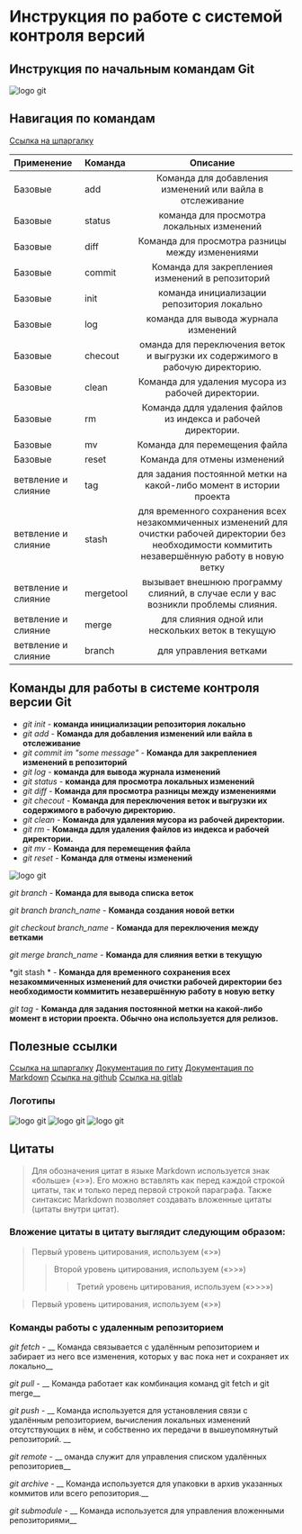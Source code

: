 # Инструкция по работе с системой контроля версий
## Инструкция по начальным командам Git

![logo git](https://git-scm.com/images/logo@2x.png)

## Навигация по командам
[Ссылка на шпаргалку](https://proglib.io/p/git-cheatsheet "шпаргалка")

| Применение  | Команда  | Описание  | 
|:------------- |:--------------- |:---------------:| 
| Базовые      | add |  Команда для добавления изменений или вайла в отслеживание  | 
| Базовые      | status |   команда для просмотра локальных изменений   | 
| Базовые       | diff|   Команда для просмотра разницы между изменениями  | 
| Базовые       | commit|   Команда для закреплениея изменений в репозиторий  | 
| Базовые       | init|  команда инициализации репозитория локально   | 
| Базовые       | log|   команда для вывода журнала изменений  | 
| Базовые       | checout|   оманда для переключения веток и выгрузки их содержимого в рабочую директорию.  | 
| Базовые       | clean|   Команда для удаления мусора из рабочей директории.  | 
| Базовые       | rm|  Команда ддля удаления файлов из индекса и рабочей директории.   | 
| Базовые       | mv|   Команда для перемещения файла  | 
| Базовые       | reset|  Команда для отмены изменений   | 
| ветвление и слияние       | tag |   для задания постоянной метки на какой-либо момент в истории проекта | 
| ветвление и слияние       | stash |  для временного сохранения всех незакоммиченных изменений для очистки рабочей директории без необходимости коммитить незавершённую работу в новую ветку  |
| ветвление и слияние       | mergetool |  вызывает внешнюю программу слияний, в случае если у вас возникли проблемы слияния.  |
| ветвление и слияние       | merge |   для слияния одной или нескольких веток в текущую  |
| ветвление и слияние       | branch |  для управления ветками  |




## Команды для работы в системе контроля версии Git

- *git init* - **команда инициализации репозитория локально**
- *git add* - **Команда для добавления изменений или вайла в отслеживание**
- *git commit im "some message"* - **Команда для закреплениея изменений в репозиторий**
- *git log* - **команда для вывода журнала изменений**
- *git status* - **команда для просмотра локальных изменений**
- *git diff* - **Команда для просмотра разницы между изменениями**
- *git checout* - **Команда для переключения веток и выгрузки их содержимого в рабочую директорию.**
- *git clean* - **Команда для удаления мусора из рабочей директории.**
- *git rm* - **Команда ддля удаления файлов из индекса и рабочей директории.**
- *git mv* - **Команда для перемещения файла**
- *git reset* - **Команда для отмены изменений**





![logo git](https://media.proglib.io/wp-uploads/2017/10/Professortocat_v2-300x300.png)

*git branch* - __Команда для вывода списка веток__

*git branch branch_name* - __Команда создания новой ветки__

*git checkout branch_name* - __Команда для переключения между ветками__

*git merge branch_name* - __Команда для слияния ветки в текущую__

*git stash * - __Команда для временного сохранения всех незакоммиченных изменений для очистки рабочей директории без необходимости коммитить незавершённую работу в новую ветку__

*git tag* - __Команда для задания постоянной метки на какой-либо момент в истории проекта. Обычно она используется для релизов.__

## Полезные ссылки
[Ссылка на шпаргалку](https://proglib.io/p/git-cheatsheet)
[Документация по гиту](https://git-scm.com/book/ru/v2)
[Документация по Markdown](https://docs.microsoft.com/ru-ru/contribute/markdown-reference)
[Ссылка на github](https://github.com/)
[Ссылка на gitlab](https://gitlab.com/)

### Логотипы
![logo git](https://git-scm.com/images/logo@2x.png)
![logo git](https://pbs.twimg.com/profile_images/1414990564408262661/r6YemvF9_400x400.jpg)
![logo git](https://gitlab.com/uploads/-/system/project/avatar/278964/logo-extra-whitespace.png)

## Цитаты

>Для обозначения цитат в языке Markdown используется знак «больше» («>»). Его можно вставлять как перед каждой строкой цитаты, так и только перед первой строкой параграфа. Также синтаксис Markdown позволяет создавать вложенные цитаты (цитаты внутри цитат). 

### Вложение цитаты в цитату выглядит следующим образом:
> Первый уровень цитирования, используем («>»)
>> Второй уровень цитирования, используем («>>»)
>>> Третий уровень цитирования, используем («>>>»)

> Первый уровень цитирования, используем («>»)



### Команды работы с удаленным репозиторием

*git fetch* - __ Команда связывается с удалённым репозиторием и забирает из него все изменения, которых у вас пока нет и сохраняет их локально__

*git pull* - __ Команда работает как комбинация команд git fetch и git merge__

*git push* - __ Команда используется для установления связи с удалённым репозиторием, вычисления локальных изменений отсутствующих в нём, и собственно их передачи в вышеупомянутый репозиторий. __

*git remote* - __ оманда служит для управления списком удалённых репозиториев__

*git archive* - __ Команда используется для упаковки в архив указанных коммитов или всего репозитория.__

*git submodule* - __ Команда используется для управления вложенными репозиториями__

